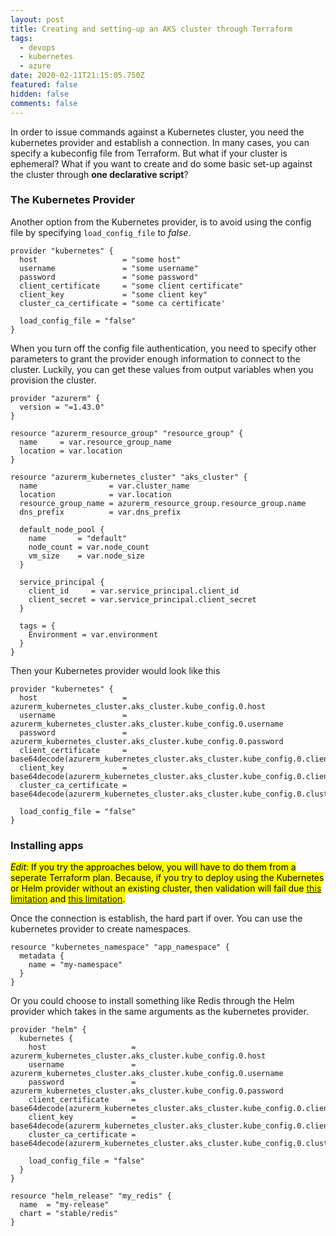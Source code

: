 ```yaml
---
layout: post
title: Creating and setting-up an AKS cluster through Terraform
tags:
  - devops
  - kubernetes
  - azure
date: 2020-02-11T21:15:05.750Z
featured: false
hidden: false
comments: false
---
```

In order to issue commands against a Kubernetes cluster, you need the kubernetes provider and establish a connection. In many cases, you can specify a kubeconfig file from Terraform. But what if your cluster is ephemeral? What if you want to create and do some basic set-up against the cluster through **one declarative script**?

<!--more--> 

### The Kubernetes Provider

Another option from the Kubernetes provider, is to avoid using the config file by specifying `load_config_file` to *false*.

```hcl
provider "kubernetes" {
  host                   = "some host"
  username               = "some username"
  password               = "some password"
  client_certificate     = "some client certificate"
  client_key             = "some client key"
  cluster_ca_certificate = "some ca certificate'

  load_config_file = "false"
}
```

When you turn off the config file authentication, you need to specify other parameters to grant the provider enough information to connect to the cluster. Luckily, you can get these values from output variables when you provision the cluster.

```hcl
provider "azurerm" {
  version = "=1.43.0"
}

resource "azurerm_resource_group" "resource_group" {
  name     = var.resource_group_name
  location = var.location
}

resource "azurerm_kubernetes_cluster" "aks_cluster" {
  name                = var.cluster_name
  location            = var.location
  resource_group_name = azurerm_resource_group.resource_group.name
  dns_prefix          = var.dns_prefix

  default_node_pool {
    name       = "default"
    node_count = var.node_count
    vm_size    = var.node_size
  }

  service_principal {
    client_id     = var.service_principal.client_id
    client_secret = var.service_principal.client_secret
  }

  tags = {
    Environment = var.environment
  }
}
```

Then your Kubernetes provider would look like this

```hcl
provider "kubernetes" {
  host                   = azurerm_kubernetes_cluster.aks_cluster.kube_config.0.host
  username               = azurerm_kubernetes_cluster.aks_cluster.kube_config.0.username
  password               = azurerm_kubernetes_cluster.aks_cluster.kube_config.0.password
  client_certificate     = base64decode(azurerm_kubernetes_cluster.aks_cluster.kube_config.0.client_certificate)
  client_key             = base64decode(azurerm_kubernetes_cluster.aks_cluster.kube_config.0.client_key)
  cluster_ca_certificate = base64decode(azurerm_kubernetes_cluster.aks_cluster.kube_config.0.cluster_ca_certificate)

  load_config_file = "false"
}
```

### Installing apps

<mark><em>Edit</em>: If you try the approaches below, you will have to do them from a seperate Terraform plan. Because, if you try to deploy using the Kubernetes or Helm provider without an existing cluster, then validation will fail due <a href="https://github.com/hashicorp/terraform/issues/10462">this limitation</a> and <a href="https://github.com/hashicorp/terraform/issues/2430">this limitation</a>.</mark>

Once the connection is establish, the hard part if over. You can use the kubernetes provider to create namespaces.

```hcl
resource "kubernetes_namespace" "app_namespace" {
  metadata {
    name = "my-namespace"
  }
}
```

Or you could choose to install something like Redis through the Helm provider which takes in the same arguments as the kubernetes provider.

```hcl
provider "helm" {
  kubernetes {
    host                   = azurerm_kubernetes_cluster.aks_cluster.kube_config.0.host
    username               = azurerm_kubernetes_cluster.aks_cluster.kube_config.0.username
    password               = azurerm_kubernetes_cluster.aks_cluster.kube_config.0.password
    client_certificate     = base64decode(azurerm_kubernetes_cluster.aks_cluster.kube_config.0.client_certificate)
    client_key             = base64decode(azurerm_kubernetes_cluster.aks_cluster.kube_config.0.client_key)
    cluster_ca_certificate = base64decode(azurerm_kubernetes_cluster.aks_cluster.kube_config.0.cluster_ca_certificate)

    load_config_file = "false"
  }
}

resource "helm_release" "my_redis" {
  name  = "my-release"
  chart = "stable/redis"
}
```
